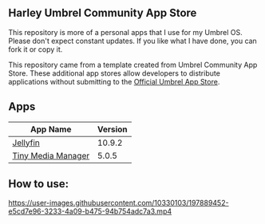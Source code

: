 ## Harley Umbrel Community App Store
This repository is more of a personal apps that I use for my Umbrel OS. Please don't expect constant updates. If you like what I have done, you can fork it or copy it.

This repository came from a template created from Umbrel Community App Store. These additional app stores allow developers to distribute applications without submitting to the [Official Umbrel App Store](https://github.com/getumbrel/umbrel-apps).

## Apps
| App Name                                               | Version |
| ------------------------------------------------------ | ------- |
| [Jellyfin](https://jellyfin.org/)                      | 10.9.2  |
| [Tiny Media Manager](https://www.tinymediamanager.org) | 5.0.5   |

## How to use:
https://user-images.githubusercontent.com/10330103/197889452-e5cd7e96-3233-4a09-b475-94b754adc7a3.mp4
